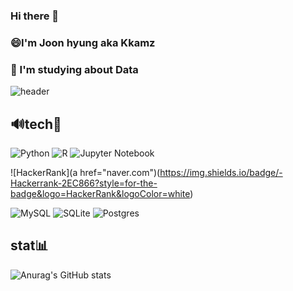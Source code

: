 ### Hi there 👋
### 😄I'm Joon hyung aka Kkamz
### 🤔 I'm studying about Data 

<!--
**Kkamz/Kkamz** is a ✨ _special_ ✨ repository because its `README.md` (this file) appears on your GitHub profile.

Here are some ideas to get you started:
- 🔭 I’m currently working on ...
- 🌱 I’m currently learning ...
- 👯 I’m looking to collaborate on ...
- 🤔 I’m looking for help with ...
- 💬 Ask me about ...
- 📫 How to reach me: ...
- 😄 Pronouns: ...
- ⚡ Fun fact: ...
-->

![header](https://capsule-render.vercel.app/api?type=wave&color=auto&height=300&section=header&text=Kkamz&fontSize=90)

## 🔊tech🧾
   ![Python](https://img.shields.io/badge/python-3670A0?style=for-the-badge&logo=python&logoColor=ffdd54)
	![R](https://img.shields.io/badge/r-%23276DC3.svg?style=for-the-badge&logo=r&logoColor=white)
  	![Jupyter Notebook](https://img.shields.io/badge/jupyter-%23FA0F00.svg?style=for-the-badge&logo=jupyter&logoColor=white)
 	 
![HackerRank](a href="naver.com")(https://img.shields.io/badge/-Hackerrank-2EC866?style=for-the-badge&logo=HackerRank&logoColor=white)

  ![MySQL](https://img.shields.io/badge/mysql-%2300f.svg?style=for-the-badge&logo=mysql&logoColor=white)
 	 ![SQLite](https://img.shields.io/badge/sqlite-%2307405e.svg?style=for-the-badge&logo=sqlite&logoColor=white)
 	 ![Postgres](https://img.shields.io/badge/postgres-%23316192.svg?style=for-the-badge&logo=postgresql&logoColor=white)
	 

## stat📊
![Anurag's GitHub stats](https://github-readme-stats.vercel.app/api?username=Kkamz&&show_icons=true&theme=dracula)
